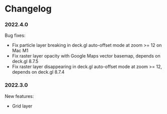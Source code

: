 # Changelog

### 2022.4.0

Bug fixes:

* Fix particle layer breaking in deck.gl auto-offset mode at zoom >= 12 on Mac M1
* Fix raster layer opacity with Google Maps vector basemap, depends on deck.gl 8.7.5
* Fix raster layer disappearing in deck.gl auto-offset mode at zoom >= 12, depends on deck.gl 8.7.4

### 2022.3.0

New features:

* Grid layer
